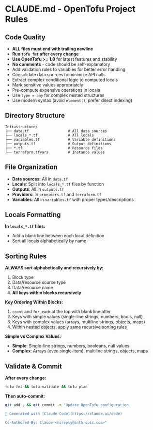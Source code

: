# CLAUDE.md - OpenTofu Project Rules

## Code Quality
- **ALL files must end with trailing newline**
- **Run `tofu fmt` after every change**
- **Use OpenTofu >= 1.8** for latest features and stability
- **No comments** - code should be self-explanatory
- Add validation rules to variables for better error handling
- Consolidate data sources to minimize API calls
- Extract complex conditional logic to computed locals
- Mark sensitive values appropriately
- Pre-compute expensive operations in locals
- Use `type = any` for complex nested structures
- Use modern syntax (avoid `element()`, prefer direct indexing)

## Directory Structure
```
Infrastructure/
├── data.tf                  # All data sources
├── locals_*.tf              # All locals
├── variables.tf             # Variable definitions
├── outputs.tf               # Output definitions
├── *.tf                     # Resource files
└── terraform.tfvars         # Instance values
```

## File Organization
- **Data sources**: All in `data.tf`
- **Locals**: Split into `locals_*.tf` files by function
- **Outputs**: All in `outputs.tf`
- **Providers**: In `providers.tf` and `terraform.tf`
- **Variables**: All in `variables.tf` with proper types/descriptions

## Locals Formatting
**In `locals_*.tf` files:**
- Add a blank line between each local definition
- Sort all locals alphabetically by name

## Sorting Rules
**ALWAYS sort alphabetically and recursively by:**
1. Block type
2. Data/resource source type  
3. Data/resource name
4. **All keys within blocks recursively**

**Key Ordering Within Blocks:**
1. `count` and `for_each` at the top with blank line after
2. Keys with simple values (single-line strings, numbers, bools, null)
3. Keys with complex values (arrays, multiline strings, objects, maps)
4. Within nested objects, apply same recursive sorting rules

**Simple vs Complex Values:**
- **Simple**: Single-line strings, numbers, booleans, null values
- **Complex**: Arrays (even single-item), multiline strings, objects, maps

## Validate & Commit
**After every change:**
```bash
tofu fmt && tofu validate && tofu plan
```

**Then auto-commit:**
```bash
git add . && git commit -m "Update OpenTofu configuration

🤖 Generated with [Claude Code](https://claude.ai/code)

Co-Authored-By: Claude <noreply@anthropic.com>"
```
